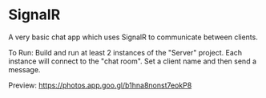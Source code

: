 # SignalR
A very basic chat app which uses SignalR to communicate between clients.

To Run:
Build and run at least 2 instances of the "Server" project. Each instance will connect to the "chat room". Set a client name and then send a message.

Preview:
https://photos.app.goo.gl/b1hna8nonst7eokP8
